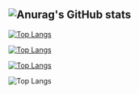 ![Anurag's GitHub stats](https://github-readme-stats.vercel.app/api?username=heum-ji&theme=dark&show_icons=true)
---
[![Top Langs](https://github-readme-stats.vercel.app/api/top-langs/?username=heum-ji)](https://github.com/anuraghazra/github-readme-stats)

[![Top Langs](https://github-readme-stats.vercel.app/api/top-langs/?username=heum-ji&layout=compact)](https://github.com/anuraghazra/github-readme-stats)

[![Top Langs](https://github-readme-stats.vercel.app/api/top-langs/?username=heum-ji&layout=compact)](https://github.com/anuraghazra/github-readme-stats)

![Top Langs](https://github-readme-stats.vercel.app/api/top-langs/?username=heum-ji&layout=compact&theme=dark)
